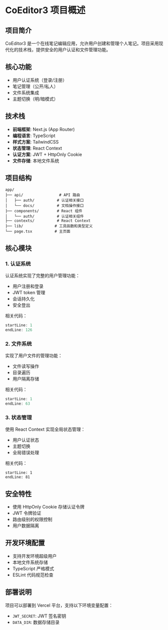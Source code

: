 # CoEditor3 项目概述

## 项目简介
CoEditor3 是一个在线笔记编辑应用，允许用户创建和管理个人笔记。项目采用现代化的技术栈，提供安全的用户认证和文件管理功能。

## 核心功能
- 用户认证系统（登录/注册）
- 笔记管理（公开/私人）
- 文件系统集成
- 主题切换（明/暗模式）

## 技术栈
- **前端框架**: Next.js (App Router)
- **编程语言**: TypeScript
- **样式方案**: TailwindCSS
- **状态管理**: React Context
- **认证方案**: JWT + HttpOnly Cookie
- **文件存储**: 本地文件系统

## 项目结构
```
app/
├── api/                # API 路由
│   ├── auth/          # 认证相关接口
│   └── docs/          # 文档操作接口
├── components/        # React 组件
│   └── auth/          # 认证相关组件
├── contexts/          # React Context
├── lib/              # 工具函数和类型定义
└── page.tsx          # 主页面
```

## 核心模块

### 1. 认证系统
认证系统实现了完整的用户管理功能：
- 用户注册和登录
- JWT token 管理
- 会话持久化
- 安全登出

相关代码：
```typescript:app/lib/auth.ts
startLine: 1
endLine: 126
```

### 2. 文件系统
实现了用户文件的管理功能：
- 文件读写操作
- 目录遍历
- 用户隔离存储

相关代码：
```typescript:app/lib/userFiles.ts
startLine: 1
endLine: 63
```

### 3. 状态管理
使用 React Context 实现全局状态管理：
- 用户认证状态
- 主题切换
- 全局错误处理

相关代码：
```typescript:app/contexts/AppContext.tsx
startLine: 1
endLine: 81
```

## 安全特性
- 使用 HttpOnly Cookie 存储认证令牌
- JWT 令牌验证
- 路由级别的权限控制
- 用户数据隔离

## 开发环境配置
- 支持开发环境超级用户
- 本地文件系统存储
- TypeScript 严格模式
- ESLint 代码规范检查

## 部署说明
项目可以部署到 Vercel 平台，支持以下环境变量配置：
- `JWT_SECRET`: JWT 签名密钥
- `DATA_DIR`: 数据存储目录